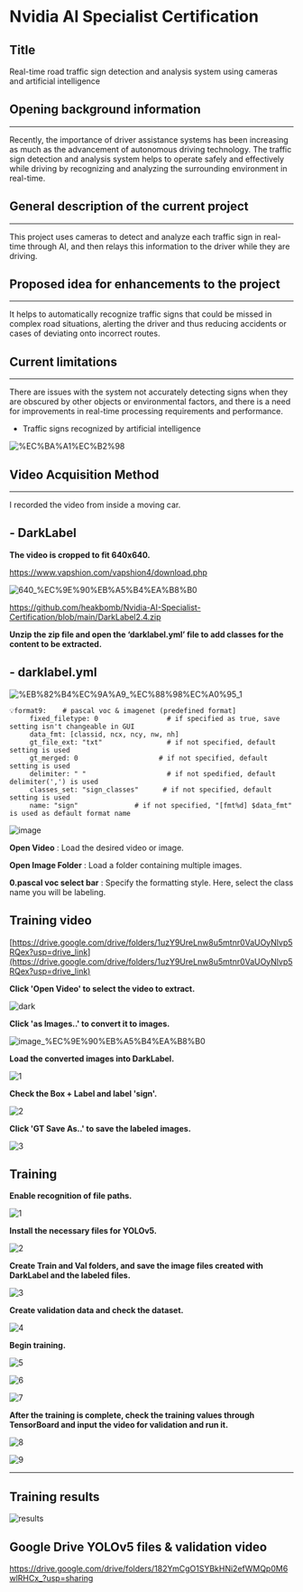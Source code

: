# Nvidia AI Specialist Certification

## Title

Real-time road traffic sign detection and analysis system using cameras and artificial intelligence

## Opening background information

</aside>

---

Recently, the importance of driver assistance systems has been increasing as much as the advancement of autonomous driving technology. The traffic sign detection and analysis system helps to operate safely and effectively while driving by recognizing and analyzing the surrounding environment in real-time.

## General description of the current project

---

This project uses cameras to detect and analyze each traffic sign in real-time through AI, and then relays this information to the driver while they are driving.

## **Proposed idea for enhancements to the project**

---

It helps to automatically recognize traffic signs that could be missed in complex road situations, alerting the driver and thus reducing accidents or cases of deviating onto incorrect routes.

## **Current limitations**

---

There are issues with the system not accurately detecting signs when they are obscured by other objects or environmental factors, and there is a need for improvements in real-time processing requirements and performance.

- Traffic signs recognized by artificial intelligence

![%EC%BA%A1%EC%B2%98](https://github.com/user-attachments/assets/115201bc-46f9-433f-acff-1744f3537c02)

## Video Acquisition Method

---

I recorded the video from inside a moving car.

## - DarkLabel

**The video is cropped to fit 640x640.**

https://www.vapshion.com/vapshion4/download.php

![640_%EC%9E%90%EB%A5%B4%EA%B8%B0](https://github.com/user-attachments/assets/2b52d418-ca3a-4497-8243-51e3e9a2c77e)

https://github.com/heakbomb/Nvidia-AI-Specialist-Certification/blob/main/DarkLabel2.4.zip

**Unzip the zip file and open the ‘darklabel.yml’ file to add classes for the content to be extracted.**

## - darklabel.yml

![%EB%82%B4%EC%9A%A9_%EC%88%98%EC%A0%95_1](https://github.com/user-attachments/assets/6c52bf2c-b512-434f-90d2-9ba505bf0725)

```
💡format9:    # pascal voc & imagenet (predefined format]
     fixed_filetype: 0                 # if specified as true, save setting isn't changeable in GUI
     data_fmt: [classid, ncx, ncy, nw, nh]
     gt_file_ext: "txt"                # if not specified, default setting is used
     gt_merged: 0                    # if not specified, default setting is used
     delimiter: " "                    # if not spedified, default delimiter(',') is used
     classes_set: "sign_classes"      # if not specified, default setting is used
     name: "sign"              # if not specified, "[fmt%d] $data_fmt" is used as default format name
```


![image](https://github.com/user-attachments/assets/98903e0d-6c2d-4b39-bc39-fa1cf8e89105)

**Open Video** : Load the desired video or image.

**Open Image Folder** : Load a folder containing multiple images.

**0.pascal voc select bar** : Specify the formatting style. Here, select the class name you will be labeling.

## Training video

[https://drive.google.com/drive/folders/1uzY9UreLnw8u5mtnr0VaUOyNlvp5RQex?usp=drive_link](https://drive.google.com/drive/folders/1uzY9UreLnw8u5mtnr0VaUOyNlvp5RQex?usp=drive_link)

**Click 'Open Video' to select the video to extract.**

![dark](https://github.com/user-attachments/assets/55396612-fbda-46f4-9a08-562d72931e13)

**Click 'as Images..' to convert it to images.**

![image_%EC%9E%90%EB%A5%B4%EA%B8%B0](https://github.com/user-attachments/assets/bd0c84b4-9fd1-482b-adcc-04f305b7897f)

**Load the converted images into DarkLabel.**

![1](https://github.com/user-attachments/assets/da3488ec-a634-4a60-a60d-92bfa1b4b003)

**Check the Box + Label and label 'sign'.**

![2](https://github.com/user-attachments/assets/e8d072c8-a504-45b3-9ec3-baacf239c978)

**Click 'GT Save As..' to save the labeled images.**

![3](https://github.com/user-attachments/assets/2790f696-2e67-4b4f-bf86-48c0d2768c1c)

## Training

**Enable recognition of file paths.**

![1](https://github.com/user-attachments/assets/1651542f-2ecd-4375-9d23-bc4559390f01)

**Install the necessary files for YOLOv5.**

![2](https://github.com/user-attachments/assets/252ca093-189c-4172-97e3-b8ceea66eca7)

**Create Train and Val folders, and save the image files created with DarkLabel and the labeled files.**

![3](https://github.com/user-attachments/assets/1c4c7e09-7a27-4c7e-a40c-402771e97829)

**Create validation data and check the dataset.**

![4](https://github.com/user-attachments/assets/cc42be89-e305-4047-8346-46e024b81d28)

**Begin training.**

![5](https://github.com/user-attachments/assets/d064e299-06b4-4755-b5a0-408f1e6b076a)

![6](https://github.com/user-attachments/assets/0db675c0-b86b-46a9-911b-ef841cc8d049)

![7](https://github.com/user-attachments/assets/4b7e5606-3adf-448b-8f47-1c65935f27f9)

**After the training is complete, check the training values through TensorBoard and input the video for validation and run it.**

![8](https://github.com/user-attachments/assets/11e76a85-01a5-4282-8dd9-a14a8e625336)

![9](https://github.com/user-attachments/assets/3fee01f7-56f5-4912-92c7-b3260c67b309)

---

## Training results

![results](https://github.com/user-attachments/assets/a22121b3-391f-4420-aa9a-0dcf744c9fb7)

## Google Drive YOLOv5 files & validation video


https://drive.google.com/drive/folders/182YmCgO1SYBkHNi2efWMQp0M6wlRHCx_?usp=sharing
